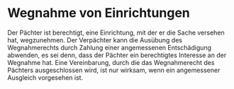 # Wegnahme von Einrichtungen

Der Pächter ist berechtigt, eine Einrichtung, mit der er die Sache versehen hat, wegzunehmen. Der Verpächter kann die Ausübung des Wegnahmerechts durch Zahlung einer angemessenen Entschädigung abwenden, es sei denn, dass der Pächter ein berechtigtes Interesse an der Wegnahme hat. Eine Vereinbarung, durch die das Wegnahmerecht des Pächters ausgeschlossen wird, ist nur wirksam, wenn ein angemessener Ausgleich vorgesehen ist. 


